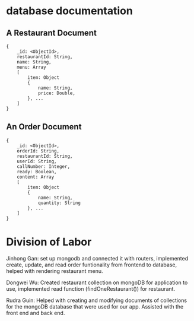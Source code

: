 # database documentation

## A Restaurant Document
```
{
    _id: <ObjectId>,
    restaurantId: String,
    name: String,
    menu: Array
    [
        item: Object 
        {
            name: String,
            price: Double,
        }, ...
    ]
}
```

## An Order Document
```
{  
    _id: <ObjectId>,  
    orderId: String,  
    restaurantId: String,  
    userId: String,  
    callNumber: Integer,  
    ready: Boolean,  
    content: Array  
    [  
        item: Object 
        {  
            name: String,  
            quantity: String  
        }, ...  
    ]  
}  
```

# Division of Labor
Jinhong Gan: set up mongodb and connected it with routers, implemented create, update, and read order funtionality from frontend to database, helped with rendering restaurant menu.

Dongwei Wu: Created restaurant collection on mongoDB for application to use, implemented read function (findOneRestaurant()) for restaurant.

Rudra Guin: Helped with creating and modifying documents of collections for the mongoDB database that were used for our app. Assisted with the front end and back end.
